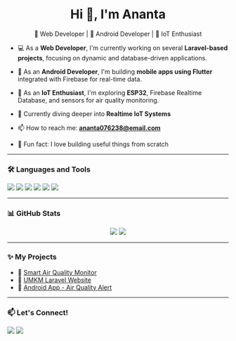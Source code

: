 <h1 align="center">Hi 👋, I'm Ananta</h1>
<p align="center">🚀 Web Developer | 📱 Android Developer | 🔧 IoT Enthusiast</p>

- 💻 As a **Web Developer**, I'm currently working on several **Laravel-based projects**, focusing on dynamic and database-driven applications.
- 📱 As an **Android Developer**, I'm building **mobile apps using Flutter** integrated with Firebase for real-time data.
- 🔧 As an **IoT Enthusiast**, I'm exploring **ESP32**, Firebase Realtime Database, and sensors for air quality monitoring.

- 🔭 Currently diving deeper into **Realtime IoT Systems**
- 📫 How to reach me: **ananta076238@email.com**
- 🧠 Fun fact: I love building useful things from scratch

---

### 🛠️ Languages and Tools
<p>
  <img src="https://img.shields.io/badge/PHP-777BB4?style=for-the-badge&logo=php&logoColor=white"/>
  <img src="https://img.shields.io/badge/Laravel-F55247?style=for-the-badge&logo=laravel&logoColor=white"/>
  <img src="https://img.shields.io/badge/Android-3DDC84?style=for-the-badge&logo=android&logoColor=white"/>
  <img src="https://img.shields.io/badge/Flutter-02569B?style=for-the-badge&logo=flutter&logoColor=white"/>
  <img src="https://img.shields.io/badge/Firebase-FFCA28?style=for-the-badge&logo=firebase&logoColor=black"/>
  <img src="https://img.shields.io/badge/ESP32-000000?style=for-the-badge&logo=espressif&logoColor=white"/>
</p>

---

### 📊 GitHub Stats
<p align="center">
  <img src="https://github-readme-stats.vercel.app/api?username=anantar&show_icons=true&theme=radical" />
  <img src="https://github-readme-stats.vercel.app/api/top-langs/?username=anantar&layout=compact&theme=radical" />
</p>

---

### ✨ My Projects
- 🔗 [Smart Air Quality Monitor](https://github.com/anantar/air-quality-monitor)
- 🔗 [UMKM Laravel Website](https://github.com/anantar/umkm-laravel)
- 🔗 [Android App - Air Quality Alert](https://github.com/anantar/android-air-quality-alert)

---

### 📫 Let's Connect!
<p>
  <a href="https://linkedin.com/in/namamu"><img src="https://img.shields.io/badge/LinkedIn-blue?style=for-the-badge&logo=linkedin&logoColor=white"/></a>
  <a href="https://t.me/namamu"><img src="https://img.shields.io/badge/Telegram-2CA5E0?style=for-the-badge&logo=telegram&logoColor=white"/></a>
</p>
